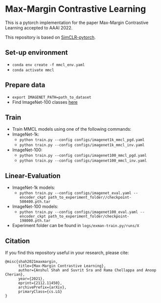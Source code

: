 # Max-Margin Contrastive Learning

This is a pytorch implementation for the paper Max-Margin Contrastive Learning accepted to AAAI 2022.

This repository is based on [SimCLR-pytorch](https://github.com/AndrewAtanov/simclr-pytorch). 

## Set-up environment
- `conda env create -f mmcl_env.yaml`
- `conda activate mmcl`
  
## Prepare data
- `export IMAGENET_PATH=path_to_dataset`
- Find ImageNet-100 classes [here](https://github.com/HobbitLong/CMC/blob/master/imagenet100.txt)

## Train 
- Train MMCL models using one of the following commands:
- ImageNet-1k:
  - `python train.py --config configs/imagenet1k_mmcl_pgd.yaml`
  - `python train.py --config configs/imagenet1k_mmcl_inv.yaml`
- ImageNet-100:
  - `python train.py --config configs/imagenet100_mmcl_pgd.yaml`
  - `python train.py --config configs/imagenet100_mmcl_inv.yaml`

## Linear-Evaluation
- ImageNet-1k models:
  - `python train.py --config configs/imagenet_eval.yaml --encoder_ckpt path_to_experiment_folder//checkpoint-500400.pth.tar`
- ImageNet-100 models:
  - `python train.py --config configs/imagenet100_eval.yaml --encoder_ckpt path_to_experiment_folder/checkpoint-198000.pth.tar`
- Experiment folder can be found in `logs/exman-train.py/runs/X`

## Citation
If you find this repository useful in your research, please cite:
```
@misc{shah2021maxmargin,
      title={Max-Margin Contrastive Learning}, 
      author={Anshul Shah and Suvrit Sra and Rama Chellappa and Anoop Cherian},
      year={2021},
      eprint={2112.11450},
      archivePrefix={arXiv},
      primaryClass={cs.LG}
}
```